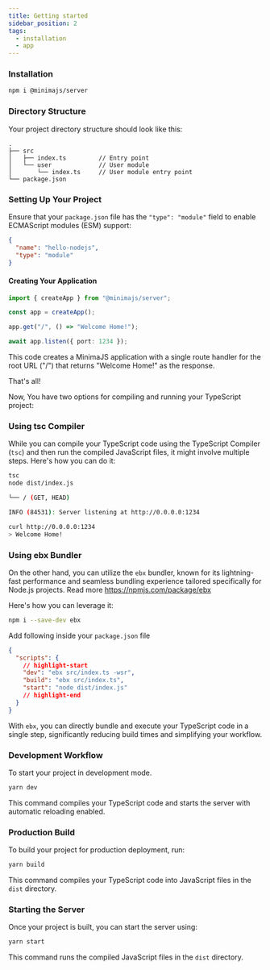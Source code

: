 ```yaml
---
title: Getting started
sidebar_position: 2
tags:
  - installation
  - app
---
```


### Installation

```bash npm2yarn
npm i @minimajs/server
```

### Directory Structure

Your project directory structure should look like this:

```
.
├── src
│   ├── index.ts         // Entry point
│   └── user             // User module
│       └── index.ts     // User module entry point
└── package.json
```

### Setting Up Your Project

Ensure that your `package.json` file has the `"type": "module"` field to enable ECMAScript modules (ESM) support:

```json
{
  "name": "hello-nodejs",
  "type": "module"
}
```

#### Creating Your Application

```typescript title="src/index.ts"
import { createApp } from "@minimajs/server";

const app = createApp();

app.get("/", () => "Welcome Home!");

await app.listen({ port: 1234 });
```

This code creates a MinimaJS application with a single route handler for the root URL ("/") that returns "Welcome Home!" as the response.

That's all!

Now, You have two options for compiling and running your TypeScript project:

### Using tsc Compiler

While you can compile your TypeScript code using the TypeScript Compiler (`tsc`) and then run the compiled JavaScript files, it might involve multiple steps. Here's how you can do it:

```bash
tsc
node dist/index.js
```

```bash
└── / (GET, HEAD)

INFO (84531): Server listening at http://0.0.0.0:1234
```

```bash
curl http://0.0.0.0:1234
> Welcome Home!
```

### Using ebx Bundler

On the other hand, you can utilize the `ebx` bundler, known for its lightning-fast performance and seamless bundling experience tailored specifically for Node.js projects.
Read more https://npmjs.com/package/ebx

Here's how you can leverage it:

```bash npm2yarn
npm i --save-dev ebx
```

Add following inside your `package.json` file

```json title="package.json"
{
  "scripts": {
    // highlight-start
    "dev": "ebx src/index.ts -wsr",
    "build": "ebx src/index.ts",
    "start": "node dist/index.js"
    // highlight-end
  }
}
```

With `ebx`, you can directly bundle and execute your TypeScript code in a single step, significantly reducing build times and simplifying your workflow.

### Development Workflow

To start your project in development mode.

```bash
yarn dev
```

This command compiles your TypeScript code and starts the server with automatic reloading enabled.

### Production Build

To build your project for production deployment, run:

```bash
yarn build
```

This command compiles your TypeScript code into JavaScript files in the `dist` directory.

### Starting the Server

Once your project is built, you can start the server using:

```bash
yarn start
```

This command runs the compiled JavaScript files in the `dist` directory.
